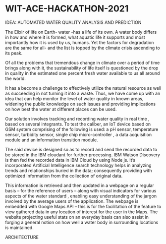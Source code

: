 # WIT-ACE-HACKATHON-2021

IDEA: AUTOMATED WATER QUALITY ANALYSIS AND PREDICTION

The Elixir of life on Earth- water -has a life of its own. A water body differs in how and where it is formed, what aquatic life it supports and most importantly how it is used by us, humans. Yet the factors for degradation are the same for all- and the list is topped by the climate crisis ascending to its peak.

Of all the problems that tremendous change in climate over a period of time brings along with it, the sustainability of life itself is questioned by the drop in quality in the estimated one percent fresh water available to us all around the world.

It has a become a challenge to effectively utilize the natural resource as well as succeeding in not turning it into a waste. 
Thus, we have come up with an idea that can help monitor the level of water quality in known areas, widening the public knowledge on such issues and providing implications on how best the water at different places can be used. 

Our solution involves tracking and recording water quality in real time , based on several integrants. To test the caliber, an IoT device based on GSM system comprising  of the following is used: a pH sensor, temperature sensor, turbidity sensor, single chip micro-controller , a data acquisition module and an information transition module.

The said device is designed so as to record and send the recorded data to be stored in the IBM cloudant for further processing.
IBM Watson Discovery is then fed  the recorded data in IBM Cloud by using Node js. It’s incorporated Artificial Intelligence search technology helps in analyzing trends and relationships buried in the data; consequently providing with optimized information from the collection of original data. 
			
This information is retrieved and then updated in a webpage on a regular basis – for the reference of users – along with visual indicators for various aspects of the water standard , enabling easy understanding of the jargon involved by the average users of the application. 
The webpage is embedded with Google Maps API – this is for the facilitation of the feature to view gathered data in any location of interest for the user in the Maps. 
The website projecting useful stats on an everyday basis can also assist in forging a general notion on how well a water body in surrounding locations is maintained.
                                                                           
ARCHITECTURE
